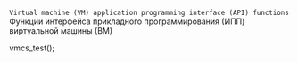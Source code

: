 ```Virtual machine (VM) application programming interface (API) functions```<br>
Функции интерфейса прикладного программирования (ИПП) виртуальной машины (ВМ)

vmcs_test();
```
